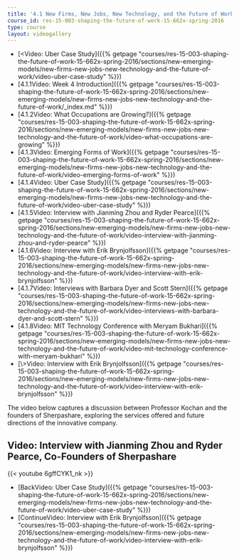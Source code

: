 ```yaml
---
title: '4.1 New Firms, New Jobs, New Technology, and the Future of Work'
course_id: res-15-003-shaping-the-future-of-work-15-662x-spring-2016
type: course
layout: videogallery
---
```

*   [<Video: Uber Case Study]({{% getpage "courses/res-15-003-shaping-the-future-of-work-15-662x-spring-2016/sections/new-emerging-models/new-firms-new-jobs-new-technology-and-the-future-of-work/video-uber-case-study" %}})
*   [4.1.1Video: Week 4 Introduction]({{% getpage "courses/res-15-003-shaping-the-future-of-work-15-662x-spring-2016/sections/new-emerging-models/new-firms-new-jobs-new-technology-and-the-future-of-work/_index.md" %}})
*   [4.1.2Video: What Occupations are Growing?]({{% getpage "courses/res-15-003-shaping-the-future-of-work-15-662x-spring-2016/sections/new-emerging-models/new-firms-new-jobs-new-technology-and-the-future-of-work/video-what-occupations-are-growing" %}})
*   [4.1.3Video: Emerging Forms of Work]({{% getpage "courses/res-15-003-shaping-the-future-of-work-15-662x-spring-2016/sections/new-emerging-models/new-firms-new-jobs-new-technology-and-the-future-of-work/video-emerging-forms-of-work" %}})
*   [4.1.4Video: Uber Case Study]({{% getpage "courses/res-15-003-shaping-the-future-of-work-15-662x-spring-2016/sections/new-emerging-models/new-firms-new-jobs-new-technology-and-the-future-of-work/video-uber-case-study" %}})
*   [4.1.5Video: Interview with Jianming Zhou and Ryder Pearce]({{% getpage "courses/res-15-003-shaping-the-future-of-work-15-662x-spring-2016/sections/new-emerging-models/new-firms-new-jobs-new-technology-and-the-future-of-work/video-interview-with-jianming-zhou-and-ryder-pearce" %}})
*   [4.1.6Video: Interview with Erik Brynjolfsson]({{% getpage "courses/res-15-003-shaping-the-future-of-work-15-662x-spring-2016/sections/new-emerging-models/new-firms-new-jobs-new-technology-and-the-future-of-work/video-interview-with-erik-brynjolfsson" %}})
*   [4.1.7Video: Interviews with Barbara Dyer and Scott Stern]({{% getpage "courses/res-15-003-shaping-the-future-of-work-15-662x-spring-2016/sections/new-emerging-models/new-firms-new-jobs-new-technology-and-the-future-of-work/video-interviews-with-barbara-dyer-and-scott-stern" %}})
*   [4.1.8Video: MIT Technology Conference with Meryam Bukhari]({{% getpage "courses/res-15-003-shaping-the-future-of-work-15-662x-spring-2016/sections/new-emerging-models/new-firms-new-jobs-new-technology-and-the-future-of-work/video-mit-technology-conference-with-meryam-bukhari" %}})
*   [\\>Video: Interview with Erik Brynjolfsson]({{% getpage "courses/res-15-003-shaping-the-future-of-work-15-662x-spring-2016/sections/new-emerging-models/new-firms-new-jobs-new-technology-and-the-future-of-work/video-interview-with-erik-brynjolfsson" %}})

The video below captures a discussion between Professor Kochan and the founders of Sherpashare, exploring the services offered and future directions of the innovative company.

Video: Interview with Jianming Zhou and Ryder Pearce, Co-Founders of Sherpashare
--------------------------------------------------------------------------------

{{< youtube 6gffCYK1\_nk >}}

*   [BackVideo: Uber Case Study]({{% getpage "courses/res-15-003-shaping-the-future-of-work-15-662x-spring-2016/sections/new-emerging-models/new-firms-new-jobs-new-technology-and-the-future-of-work/video-uber-case-study" %}})
*   [ContinueVideo: Interview with Erik Brynjolfsson]({{% getpage "courses/res-15-003-shaping-the-future-of-work-15-662x-spring-2016/sections/new-emerging-models/new-firms-new-jobs-new-technology-and-the-future-of-work/video-interview-with-erik-brynjolfsson" %}})